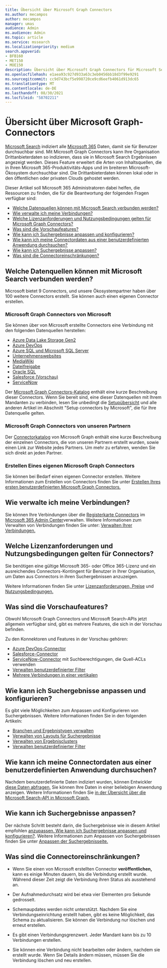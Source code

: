 ```yaml
---
title: Übersicht über Microsoft Graph Connectors
ms.author: mecampos
author: mecampos
manager: umas
audience: Admin
ms.audience: Admin
ms.topic: article
ms.service: mssearch
ms.localizationpriority: medium
search.appverid:
- BFB160
- MET150
- MOE150
description: Übersicht über Microsoft Graph Connectors für Microsoft Search
ms.openlocfilehash: e1aea93c927d933a63c3eb0456bb18d3f99e9291
ms.sourcegitcommit: cc9d743bcf5e998720ce9cd6eefb4061d913dc65
ms.translationtype: MT
ms.contentlocale: de-DE
ms.lasthandoff: 08/30/2021
ms.locfileid: "58702211"
---
```

<!---Previous ms.author: monaray --->

# <a name="overview-of-microsoft-graph-connectors"></a>Übersicht über Microsoft Graph-Connectors

[Microsoft Search](./overview-microsoft-search.md) indiziert alle [Microsoft 365](https://www.microsoft.com/microsoft-365) Daten, damit sie für Benutzer durchsuchbar sind. Mit Microsoft Graph Connectors kann Ihre Organisation Drittanbieterdaten so indizieren, dass sie in Microsoft Search Ergebnissen angezeigt werden. Dieses Feature erweitert die Arten von Inhaltsquellen, die in Ihren Microsoft 365-Produktivitäts-Apps und im breiteren Microsoft-Ökosystem durchsuchbar sind. Die Drittanbieterdaten können lokal oder in den öffentlichen oder privaten Clouds gehostet werden.

<!---link Microsoft Graph reference in line 19 when we have access to relevant documentation--->

Dieser Artikel soll Microsoft 365 Administratoren dabei helfen, die Ressourcen zu finden, die für die Beantwortung der folgenden Fragen verfügbar sind:

* [Welche Datenquellen können mit Microsoft Search verbunden werden?](#what-data-sources-can-be-connected-to-microsoft-search)
* [Wie verwalte ich meine Verbindungen?](#how-do-i-manage-my-connections)
* [Welche Lizenzanforderungen und Nutzungsbedingungen gelten für Microsoft Graph Connectors?](#what-are-the-license-requirements-and-terms-of-use-for-connectors)
* [Was sind die Vorschaufeatures?](#what-are-the-preview-features)
* [Wie kann ich Suchergebnisse anpassen und konfigurieren?](#how-do-i-customize-and-configure-search-results)
* [Wie kann ich meine Connectordaten aus einer benutzerdefinierten Anwendung durchsuchen?](#how-do-i-search-my-connector-data-from-a-custom-application)
* [Wie kann ich Suchergebnisse anpassen?](#how-do-i-customize-search-results)
* [Was sind die Connectoreinschränkungen?](#what-are-the-connector-limitations)

<!---Add Value, scenario, example, and/or graphic in December updates--->
<!---Probably remove architecture section below
## Architecture

The following architectural diagram of the Microsoft Graph platform shows how Graph connector content flows through content indexing to user results in [Microsoft Search](./overview-microsoft-search.md) clients. The rest of this section explains each of the key building blocks in the diagram.

![Diagram: on-premises and cloud-based data is pulled by connectors and indexed by the Microsoft Search API, and then the Microsoft Search service delivers the results to users.](media/connectors-overview/highlevel-connectors.png)
Graph connectors can pull data from cloud-based (SaaS) data sources and on-premises data stores. The above diagram shows connections to only two data sources, but you can add connections to up ten sources per tenant.

The Microsoft Graph Connectors API instantiates one connection per data source. Then, the API indexes and stores the data. Established connections interact with Microsoft Search, so users can get search results.

You can use the Microsoft 365 [admin center](https://admin.microsoft.com) to setup and manage any of the Graph connectors by Microsoft. The admin center has a simple user interface that makes it easy to establish the connection to your data source, and monitor connection status and utilization.

***Edit paragraph below***
To create a **connection** to a data source, admins need authenticated access to the data and the entire content repository. The data is fed to the graph connector service for indexing.--->

## <a name="what-data-sources-can-be-connected-to-microsoft-search"></a>Welche Datenquellen können mit Microsoft Search verbunden werden?

Microsoft bietet 9 Connectors, und unsere Ökosystempartner haben über 100 weitere Connectors erstellt. Sie können auch einen eigenen Connector erstellen.

### <a name="microsoft-graph-connectors-by-microsoft"></a>Microsoft Graph Connectors von Microsoft

Sie können über von Microsoft erstellte Connectors eine Verbindung mit den folgenden Datenquellen herstellen:

<!---Add links below when new docs are created--->
* [Azure Data Lake Storage Gen2](azure-data-lake-connector.md)
* [Azure DevOps](azure-devops-connector.md)
* [Azure SQL und Microsoft SQL Server](MSSQL-connector.md)
* [Unternehmenswebsites](enterprise-web-connector.md)
* [MediaWiki](mediawiki-connector.md)
* [Dateifreigabe](fileshare-connector.md)
* [Oracle SQL](OracleSQL-connector.md)
* [Salesforce (Vorschau)](salesforce-connector.md)
* [ServiceNow](servicenow-connector.md)

Der [Microsoft Graph Connectors-Katalog](https://www.microsoft.com/microsoft-search/connectors) enthält eine kurze Beschreibung dieser Connectors. Wenn Sie bereit sind, eine dieser Datenquellen mit Ihrem Mandanten zu verbinden, lesen Sie unbedingt die [Setupübersicht](configure-connector.md) und alle anderen Artikel im Abschnitt "Setup connectors by Microsoft", die für Ihre Datenquelle gelten.

### <a name="microsoft-graph-connectors-by-our-partners"></a>Microsoft Graph Connectors von unseren Partnern

Der [Connectorkatalog](https://www.microsoft.com/microsoft-search/connectors) von Microsoft Graph enthält eine kurze Beschreibung der einzelnen Connectors, die von unseren Partnern erstellt wurden, sowie einen Link zur Website jedes Partners. Um mehr zu erfahren, wenden Sie sich direkt an jeden Partner.

### <a name="build-your-own-microsoft-graph-connector"></a>Erstellen Eines eigenen Microsoft Graph Connectors

Sie können bei Bedarf einen eigenen Connector erstellen. Weitere Informationen zum Erstellen von Connectors finden Sie unter [Erstellen Ihres ersten benutzerdefinierten Microsoft Graph Connectors.](/graph/connecting-external-content-build-quickstart)

## <a name="how-do-i-manage-my-connections"></a>Wie verwalte ich meine Verbindungen?

Sie können Ihre Verbindungen über die [Registerkarte Connectors](https://admin.microsoft.com/Adminportal/Home#/MicrosoftSearch/Connectors) im [Microsoft 365 Admin Center](https://admin.microsoft.com/)verwalten. Weitere Informationen zum Verwalten von Verbindungen finden Sie unter: [Verwalten Ihrer Verbindungen.](manage-connector.md)

## <a name="what-are-the-license-requirements-and-terms-of-use-for-connectors"></a>Welche Lizenzanforderungen und Nutzungsbedingungen gelten für Connectors?

Sie benötigen eine gültige Microsoft 365- oder Office 365-Lizenz und ein ausreichendes Connectors-Kontingent für Benutzer in Ihrer Organisation, um Daten aus Connectors in ihren Suchergebnissen anzuzeigen.

Weitere Informationen finden Sie unter [Lizenzanforderungen, Preise](licensing.md) und [Nutzungsbedingungen.](terms-of-use.md)

## <a name="what-are-the-preview-features"></a>Was sind die Vorschaufeatures?

Obwohl Microsoft Graph Connectors und Microsoft Search-APIs jetzt allgemein verfügbar sind, gibt es mehrere Features, die sich in der Vorschau befinden.

Zu den Konnektoren und Features in der Vorschau gehören:

* [Azure DevOps-Connector](azure-devops-connector.md)
* [Salesforce-Connector](salesforce-connector.md)
* [ServiceNow-Connector](servicenow-connector.md) mit Suchberechtigungen, die Quell-ACLs verwenden
* [Verwalten benutzerdefinierter Filter](custom-filters.md)
* [Mehrere Verbindungen in einer vertikalen](customize-search-page.md#multiple-connections-in-a-vertical)

## <a name="how-do-i-customize-and-configure-search-results"></a>Wie kann ich Suchergebnisse anpassen und konfigurieren?

Es gibt viele Möglichkeiten zum Anpassen und Konfigurieren von Suchergebnissen. Weitere Informationen finden Sie in den folgenden Artikeln:

* [Branchen und Ergebnistypen verwalten](customize-search-page.md)
* [Verwalten von Layouts für Suchergebnisse](customize-results-layout.md)
* [Verwalten von Ergebnisclusters](result-cluster.md)
* [Verwalten benutzerdefinierter Filter](custom-filters.md)

## <a name="how-do-i-search-my-connector-data-from-a-custom-application"></a>Wie kann ich meine Connectordaten aus einer benutzerdefinierten Anwendung durchsuchen?

Nachdem benutzerdefinierte Daten indiziert wurden, können Entwickler [diese Daten abfragen.](/graph/search-concept-custom-types) Sie können Ihre Daten in einer beliebigen Anwendung anzeigen. Weitere Informationen finden Sie [in der Übersicht über die Microsoft Search-API in Microsoft Graph.](/graph/search-concept-overview)

## <a name="how-do-i-customize-search-results"></a>Wie kann ich Suchergebnisse anpassen?

Der nächste Schritt besteht darin, die Suchergebnisse wie in diesem Artikel empfohlen [anzupassen. Wie kann ich Suchergebnisse anpassen und konfigurieren?](#how-do-i-customize-and-configure-search-results). Weitere Informationen zum Anpassen von Suchergebnissen finden Sie unter [Anpassen der Suchergebnisseite.](customize-search-page.md)

## <a name="what-are-the-connector-limitations"></a>Was sind die Connectoreinschränkungen?

* Wenn Sie einen von Microsoft erstellten Connector **veröffentlichen,** kann es einige Minuten dauern, bis die Verbindung erstellt wurde. Während dieser Zeit zeigt die Verbindung ihren Status als ausstehend an.

* Der Aufnahmedurchsatz wird bei etwa vier Elementen pro Sekunde gedrosselt.

* Schemaupdates werden nicht unterstützt. Nachdem Sie eine Verbindungseinrichtung erstellt haben, gibt es keine Möglichkeit, das Schema zu aktualisieren. Sie können die Verbindung nur löschen und erneut erstellen.

* Es gibt einen Verbindungsgrenzwert. Jeder Mandant kann bis zu 10 Verbindungen erstellen.

* Sie können eine Verbindung nicht bearbeiten oder ändern, nachdem sie erstellt wurde. Wenn Sie Details ändern müssen, müssen Sie die Verbindung löschen und neu erstellen.
